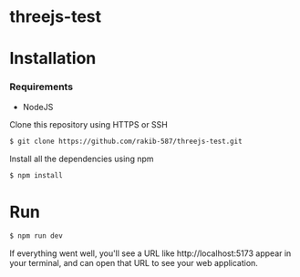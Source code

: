 # threejs-test

# Installation

### Requirements

- NodeJS

Clone this repository using HTTPS or SSH

```bash
$ git clone https://github.com/rakib-587/threejs-test.git
```

Install all the dependencies using npm

```bash
$ npm install
```

# Run

```bash
$ npm run dev
```

If everything went well, you'll see a URL like http://localhost:5173 appear in your terminal, and can open that URL to see your web application.
